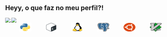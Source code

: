 ## Heyy, o que faz no meu perfil?!
<div>
  <a href="https://github.com/0zob">
  <img height="180em" align="center" src="https://github-readme-stats.vercel.app/api?username=0zob&show_icons=true&theme=dark&include_all_commits=true&count_private=true"/>
  <img height="180em" align="center"  src="https://github-readme-stats.vercel.app/api/top-langs/?username=0zob&layout=compact&langs_count=7&theme=dark"/>
</div>
</div>
<div style="display: flex; justify-content: space-between; align-items: center;"><br>
  <img align="center" display="flex" alt="enzo-python" height="30" width="40" src="https://raw.githubusercontent.com/devicons/devicon/master/icons/python/python-original.svg">
  <img align="center" alt="enzo-bash" height="30" width="40" src="https://raw.githubusercontent.com/devicons/devicon/master/icons/bash/bash-original.svg">
  <img align="center" alt="enzo-bash" height="30" width="40" src="https://raw.githubusercontent.com/devicons/devicon/master/icons/linux/linux-original.svg">
  <img align="center" alt="enzo-bash" height="30" width="40" src="https://raw.githubusercontent.com/devicons/devicon/master/icons/postgresql/postgresql-original.svg">
  <img align="center" alt="enzo-bash" height="30" width="40" src="https://raw.githubusercontent.com/devicons/devicon/master/icons/ubuntu/ubuntu-plain.svg">
  <img align="center" alt="enzo-bash" height="30" width="40" src="https://raw.githubusercontent.com/devicons/devicon/master/icons/vim/vim-original.svg">
  
</div>
  

